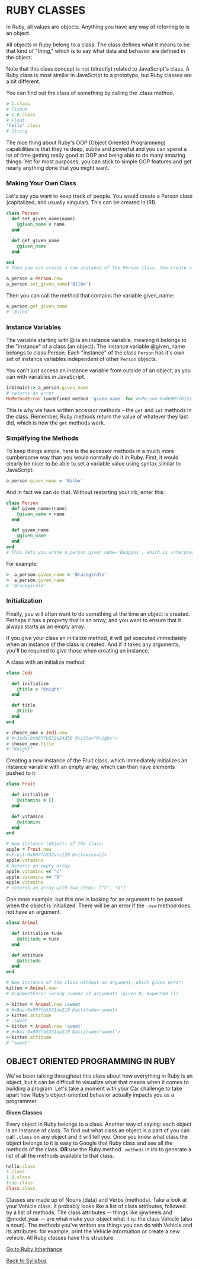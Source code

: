 # RUBY CLASSES

In Ruby, all values are objects. Anything you have any way of referring to is an object.

All objects in Ruby belong to a class. The class defines what it means to be that kind of "thing," which is to say what data and behavior are defined in the object.

Note that this class concept is not (directly) related to JavaScript's class. A Ruby class is most similar in JavaScript to a prototype, but Ruby classes are a bit different.

You can find out the class of something by calling the .class method.

```RUBY
> 1.class
# Fixnum
> 1.0.class
# Float
'hello'.class
# String
```

The nice thing about Ruby's OOP (Object Oriented Programming) capabilities is that they're deep, subtle and powerful and you can spend a lot of time getting really good at OOP and being able to do many amazing things. Yet for most purposes, you can stick to simple OOP features and get nearly anything done that you might want.

### Making Your Own Class
Let's say you want to keep track of people. You would create a Person class (capitalized, and usually singular). This can be created in IRB.

```RUBY
class Person
  def set_given_name(name)
    @given_name = name
  end

  def get_given_name
    @given_name
  end

end
# Then you can create a new instance of the Person class. You create a new instance of a class with the .new method.

a_person = Person.new
a_person.set_given_name('Bilbo')
```

Then you can call the method that contains the variable given_name:

```RUBY
a_person.get_given_name
# 'Bilbo'
```

### Instance Variables
The variable starting with @ is an instance variable, meaning it belongs to the "instance" of a class (an object). The instance variable @given_name belongs to class Person. Each "instance" of the class `Person` has it's own set of instance variables independent of other `Person` objects.

You can't just access an instance variable from outside of an object, as you can with variables in JavaScript.

```RUBY
irb(main):> a_person.given_name
# returns an error
NoMethodError (undefined method 'given_name' for #<Person:0x00007f812a1408b8 @given_name="Bilbo">)
```

This is why we have written accessor methods - the `get` and `set` methods in the class. Remember, Ruby methods return the value of whatever they last did, which is how the `get` methods work.

### Simplifying the Methods
To keep things simple, here is the accessor methods in a much more cumbersome way than you would normally do it in Ruby. First, it would clearly be nicer to be able to set a variable value using syntax similar to JavaScript:

```RUBY
a_person.given_name = 'Bilbo'
```

And in fact we can do that. Without restarting your irb, enter this:

```RUBY
class Person
  def given_name=(name)
    @given_name = name
  end

  def given_name
    @given_name
  end
end
# This lets you write a_person.given_name='Baggins', which is interpreted as aPerson.given_name=("Baggins")
```

For example:

```RUBY
>  a_person.given_name = 'Bracegirdle'
>  a_person.given_name
# 'Bracegirdle'
```

### Initialization
Finally, you will often want to do something at the time an object is created. Perhaps it has a property that is an array, and you want to ensure that it always starts as an empty array.

If you give your class an initialize method, it will get executed immediately when an instance of the class is created. And if it takes any arguments, you'll be required to give those when creating an instance.

A class with an initialize method:

```RUBY
class Jedi

  def initialize
    @title = "Knight"
  end

  def title
    @title
  end
end

> chosen_one = Jedi.new
# #<Jedi:0x007fb532a24d30 @title="Knight">
> chosen_one.title
# "Knight"
```

Creating a new instance of the Fruit class, which immediately initializes an instance variable with an empty array, which can than have elements pushed to it:

```RUBY
class Fruit

  def initialize
    @vitamins = []
  end

  def vitamins
    @vitamins
  end
end

# New instance (object) of the class:
apple = Fruit.new
#<Fruit:0x007fb532acc120 @vitamins=[]>
apple.vitamins        
# Returns an empty array
apple.vitamins << "C"
apple.vitamins << "D"
apple.vitamins  
# returns an array with two items: ["C", "D"]
```

One more example, but this one is looking for an argument to be passed when the object is initialized. There will be an error if the `.new` method does not have an argument.

```RUBY
class Animal

  def initialize tude
    @attitude = tude
  end

  def attitude
    @attitude
  end
end

# New instance of the class without an argument, which gives error:
kitten = Animal.new
# ArgumentError (wrong number of arguments (given 0, expected 1))

> kitten = Animal.new :sweet
# #<Baz:0x007fb5331de210 @attitude=:sweet>
> kitten.attitude
# :sweet
> kitten = Animal.new 'sweet'
# #<Baz:0x007fb5331de210 @attitude="sweet">
> kitten.attitude
# "sweet"
```

## OBJECT ORIENTED PROGRAMMING IN RUBY
We've been talking throughout this class about how everything in Ruby is an object, but it can be difficult to visualize what that means when it comes to building a program. Let's take a moment with your Car challenge to take apart how Ruby's object-oriented behavior actually impacts you as a programmer.

**Given Classes**

Every object in Ruby belongs to a class. Another way of saying: each object is an instance of class. To find out what class an object is a part of you can call `.class` on any object and it will tell you. Once you know what class the object belongs to it is easy to Google that Ruby class and see all the methods of the class. **OR** use the Ruby method `.methods` in irb to generate a list of all the methods available to that class.

```RUBY
hello.class
1.class
1.0.class
true.class
Class.class
```

Classes are made up of Nouns (data) and Verbs (methods). Take a look at your Vehicle class. It probably looks like a list of class attributes, followed by a list of methods. The class attributes -- things like @wheels and @model_year -- are what make your object what it is: the class Vehicle (also a noun). The methods you've written are things you can do with Vehicle and its attributes: for example, print the Vehicle information or create a new vehicle. All Ruby classes have this structure.

[Go to Ruby Inheritance](./04rb_inheritance.md)

[Back to Syllabus](../README.md)
